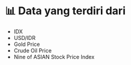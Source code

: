 # 📊 Data yang terdiri dari
- IDX
- USD/IDR
- Gold Price
- Crude Oil Price
- Nine of ASIAN Stock Price Index
